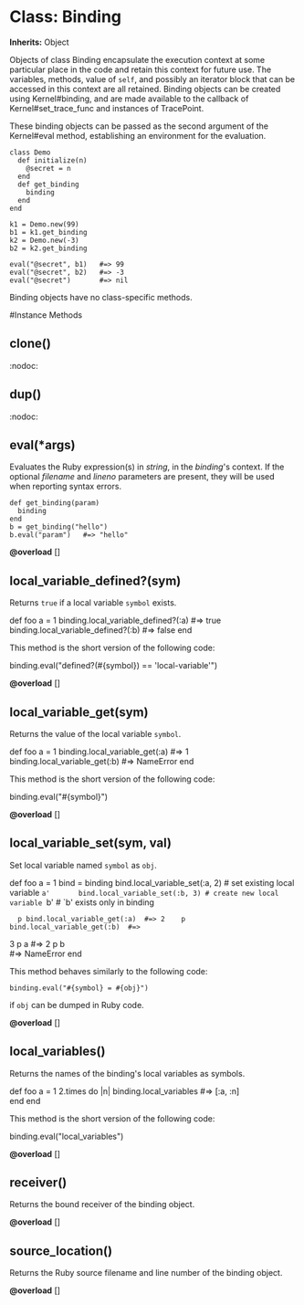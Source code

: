 # Class: Binding
**Inherits:** Object
    

Objects of class Binding encapsulate the execution context at some particular
place in the code and retain this context for future use. The variables,
methods, value of `self`, and possibly an iterator block that can be accessed
in this context are all retained. Binding objects can be created using
Kernel#binding, and are made available to the callback of
Kernel#set_trace_func and instances of TracePoint.

These binding objects can be passed as the second argument of the Kernel#eval
method, establishing an environment for the evaluation.

    class Demo
      def initialize(n)
        @secret = n
      end
      def get_binding
        binding
      end
    end

    k1 = Demo.new(99)
    b1 = k1.get_binding
    k2 = Demo.new(-3)
    b2 = k2.get_binding

    eval("@secret", b1)   #=> 99
    eval("@secret", b2)   #=> -3
    eval("@secret")       #=> nil

Binding objects have no class-specific methods.



#Instance Methods
## clone() [](#method-i-clone)
:nodoc:

## dup() [](#method-i-dup)
:nodoc:

## eval(*args) [](#method-i-eval)
Evaluates the Ruby expression(s) in *string*, in the *binding*'s context.  If
the optional *filename* and *lineno* parameters are present, they will be used
when reporting syntax errors.

    def get_binding(param)
      binding
    end
    b = get_binding("hello")
    b.eval("param")   #=> "hello"

**@overload** [] 

## local_variable_defined?(sym) [](#method-i-local_variable_defined?)
Returns `true` if a local variable `symbol` exists.

def foo 	  a = 1 	  binding.local_variable_defined?(:a) #=> true 	 
binding.local_variable_defined?(:b) #=> false 	end

This method is the short version of the following code:

binding.eval("defined?(#{symbol}) == 'local-variable'")

**@overload** [] 

## local_variable_get(sym) [](#method-i-local_variable_get)
Returns the value of the local variable `symbol`.

def foo 	  a = 1 	  binding.local_variable_get(:a) #=> 1 	 
binding.local_variable_get(:b) #=> NameError 	end

This method is the short version of the following code:

binding.eval("#{symbol}")

**@overload** [] 

## local_variable_set(sym, val) [](#method-i-local_variable_set)
Set local variable named `symbol` as `obj`.

def foo 	  a = 1 	  bind = binding 	  bind.local_variable_set(:a, 2) # set
existing local variable `a' 	  bind.local_variable_set(:b, 3) # create new
local variable `b' 	                                 # `b' exists only in
binding

	  p bind.local_variable_get(:a)  #=> 2 	  p bind.local_variable_get(:b)  #=>
3 	  p a                            #=> 2 	  p b                           
#=> NameError 	end

This method behaves similarly to the following code:

    binding.eval("#{symbol} = #{obj}")

if `obj` can be dumped in Ruby code.

**@overload** [] 

## local_variables() [](#method-i-local_variables)
Returns the names of the binding's local variables as symbols.

def foo 	  a = 1 	  2.times do |n| 	    binding.local_variables #=> [:a, :n] 	
 end 	end

This method is the short version of the following code:

binding.eval("local_variables")

**@overload** [] 

## receiver() [](#method-i-receiver)
Returns the bound receiver of the binding object.

**@overload** [] 

## source_location() [](#method-i-source_location)
Returns the Ruby source filename and line number of the binding object.

**@overload** [] 

